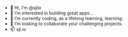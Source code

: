 - 👋 Hi, I’m @sjlio
- 👀 I’m interested in building great apps...
- 🌱 I’m currently coding, as a lifelong learning, learning. 
- 💞️ I’m looking to collaborate your challenging projects.
- 📫 sjl.io

<!---
sjlio/sjlio is a ✨ special ✨ repository because its `README.md` (this file) appears on your GitHub profile.
You can click the Preview link to take a look at your changes.
--->
